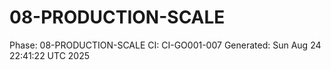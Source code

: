 # 08-PRODUCTION-SCALE
Phase: 08-PRODUCTION-SCALE
CI: CI-GO001-007
Generated: Sun Aug 24 22:41:22 UTC 2025
